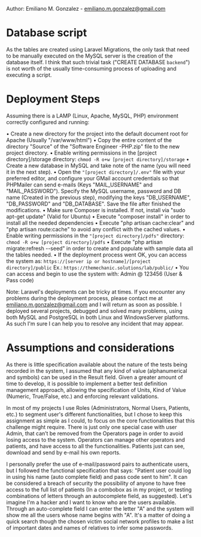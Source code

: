Author: Emiliano M. Gonzalez - emiliano.m.gonzalez@gmail.com

Database script
===============
As the tables are created using Laravel Migrations, the only task that need to be manually executed on the MySQL server is the creation of the database itself. I think that such trivial task ("CREATE DATABASE `backend`") is not worth of the usually time-consuming process of uploading and executing a script.

Deployment Steps
================
Assuming there is a LAMP (Linux, Apache, MySQL, PHP) environment correctly configured and running:

• Create a new directory for the project into the default document root for Apache (Usually "/var/www/html")
• Copy the entire content of the directory "Source" of the "Software Engineer -PHP.zip" file to the new project directory.
• Enable writing permissions in the [project directory]/storage directory: 
  `chmod -R o+w [project directory]/storage`
• Create a new database in MySQL and take note of the name (you will need it in the next step).
• Open the `"[project directory]/.env"` file with your preferred editor, and configure your GMail account credentials so that PHPMailer can send e-mails (Keys "MAIL_USERNAME" and "MAIL_PASSWORD"). Specify the MySQL username, password and DB name (Created in the previous step), modifying the keys "DB_USERNAME", "DB_PASSWORD" and "DB_DATABASE". Save the file after finished the modifications.
• Make sure Composer is installed. If not, install via "sudo apt-get update" (Valid for Ubuntu)
• Execute "composer install" in order to install all the needed dependencies
• Execute "php artisan cache:clear" and "php artisan route:cache" to avoid any conflict with the cached values.
• Enable writing permissions in the `"[project directory]/pdfs"` directory: 
  `chmod -R o+w [project directory]/pdfs`
• Execute "php artisan migrate:refresh --seed" in order to create and populate with sample data all the tables needed.
• If the deployment process went OK, you can access the system as:
  `https://[server ip or hostname]/[project directory]/public`
  Ex.: `https://themechanic.solutions/lab/public/`
• You can access and begin to use the system with: Admin @ 123456 (User & Pass code)

Note: Laravel's deployments can be tricky at times. If you encounter any problems during the deployment process, please contact me at emiliano.m.gonzalez@gmail.com and I will return as soon as possible. I deployed several projects, debugged and solved many problems, using both MySQL and PostgreSQL in both Linux and WindowsServer platforms. As such I'm sure I can help you to resolve any incident that may appear.

Assumptions and considerations
==============================
As there is little specification available about the nature of the tests being recorded in the system, I assumed that any kind of value (alphanumerical and symbols) can be used in the Result field. Given a greater amount of time to develop, it is possible to implement a better test definition management approach, allowing the specification of Units, Kind of Value (Numeric, True/False, etc.) and enforcing relevant validations.

In most of my projects I use Roles (Administrators, Normal Users, Patients, etc.) to segment user's different functionalities, but I chose to keep this assignment as simple as I could, to focus on the core functionalities that this challenge might require. There is just only one special case with user Admin, that can’t be removed from the Operators page in order to avoid losing access to the system. Operators can manage other operators and patients, and have access to all the functionalities. Patients just can see, download and send by e-mail his own reports.

I personally prefer the use of e-mail/password pairs to authenticate users, but I followed the functional specification that says: "Patient user could log in using his name (auto complete field) and pass code sent to him". It can be considered a breach of security the possibility of anyone to have free access to the full list of patients (In a combobox as in my project, or testing combinations of letters through an autocomplete field, as suggested). Let's imagine I'm a hacker and I want to know who are the users available. Through an auto-complete field I can enter the letter "A" and the system will show me all the users whose name begins with "A". It's a matter of doing a quick search though the chosen victim social network profiles to make a list of important dates and names of relatives to infer some passwords.
